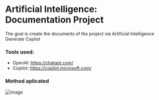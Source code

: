 # Artificial Intelligence: Documentation Project
The goal is create the documents of the project via Artificial Intelligence Generate Copilot


### Tools used:

- OpenAI: https://chatgpt.com/
- Copilot: https://copilot.microsoft.com/

### Method aplicated

![image](https://github.com/user-attachments/assets/d6afffde-1949-4a62-833c-0a125e238158)


